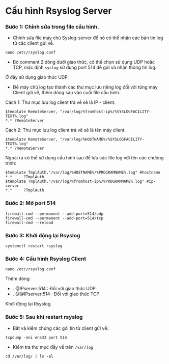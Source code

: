 # Cấu hình Rsyslog Server

### Bước 1: Chỉnh sửa trong file cấu hình.
- Chỉnh sửa file máy chủ Syslog-server để nó có thể nhận các bản tin log từ các client gửi về.

```
nano /etc/rsyslog.conf
```

- Bỏ comment 2 dòng dưới giao thức, có thể chọn sử dụng UDP hoặc TCP, mặc định `syslog` sử dụng port 514 để gửi và nhận thông tin log.

Ở đây sử dụng giao thức UDP.

- Để máy chủ log tạo thành các thư mục lưu riêng log đối với từng máy Client gửi về, thêm dòng sau vào cuối file cấu hình. 

Cách 1: Thư mục lưu log client trả về sẽ là IP - client.

```
$template RemoteServer, "/var/log/%fromhost-ip%/%SYSLOGFACILITY-TEXT%.log"
*.* ?RemoteServer
```

Cách 2: Thư mục lưu log client trả vê sẽ là tên máy client.

```
$template RemoteServer, "/var/log/%HOSTNAME%/%SYSLOGFACILITY-TEXT%.log"
*.* ?RemoteServer
```

Ngoài ra có thể sử dụng cấu hình sau để lưu các file log với tên các chương trình: 

```
$template TmplAuth,"/var/log/%HOSTNAME%/%PROGRAMNAME%.log" #hostname
*.*     ?TmplAuth
$template TmplAuth,"/var/log/%fromhost-ip%/%PROGRAMNAME%.log" #ip-server
*.*     ?TmplAuth
```

### Bước 2: Mở port 514

```
firewall-cmd --permanent --add-port=514/udp
firewall-cmd --permanent --add-port=514/tcp
firewall-cmd --reload
```

### Bước 3: Khởi động lại Rsyslog

```
systemctl restart rsyslog
```

### Bước 4: Cấu hình Rsyslog Client

```
nano /etc/rsyslog.conf
```

Thêm dòng:

- *.* @IPserver:514 : Đối với giao thức UDP
- *.* @@IPserver:514 : Đối với giao thức TCP

Khởi động lại Rsyslog. 

### Bước 5: Sau khi restart rsyslog

- Bắt và kiểm chứng các gói tin từ client gửi về:

```
tcpdump -nni ens33 port 514
```

- Kiểm tra thư mục đẩy về trên `/var/log`

```
cd /var/log/ | ls -al
```

